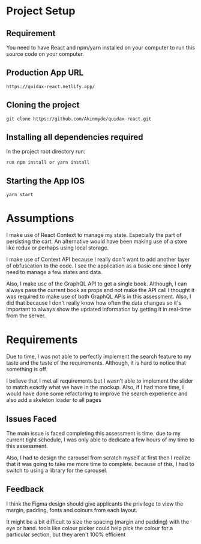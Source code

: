 
# Project Setup

## Requirement
You need to have React and npm/yarn installed on your computer to run this source code on your computer. 

## Production App URL
```
https://quidax-react.netlify.app/
```
## Cloning the project

```
git clone https://github.com/Akinmyde/quidax-react.git
```

## Installing all dependencies required

In the project root directory run:
```
run npm install or yarn install
```

## Starting the App IOS
```
yarn start
```

# Assumptions
I make use of React Context to manage my state. Especially the part of persisting the cart. An alternative would have been making use of a store like redux or perhaps using local storage.

I make use of Context API because I really don't want to add another layer of obfuscation to the code. I see the application as a basic one since I only need to manage a few states and data.

Also, I make use of the GraphQL API to get a single book. Although, I can always pass the current book as props and not make the API call I thought it was required to make use of both GraphQL APIs in this assessment. Also, I did that because I don't really know how often the data changes so it's important to always show the updated information by getting it in real-time from the server.


# Requirements
Due to time, I was not able to perfectly implement the search feature to my taste and the taste of the requirements. Although, it is hard to notice that something is off.

I believe that I met all requirements but I wasn't able to implement the slider to match exactly what we have in the mockup. Also, if I had more time, I would have done some refactoring to improve the search experience and also add a skeleton loader to all pages

## Issues Faced
The main issue is faced completing this assessment is time. due to my current tight schedule, I was only able to dedicate a few hours of my time to this assessment.

Also, I had to design the carousel from scratch myself at first then I realize that it was going to take me more time to complete. because of this, I had to switch to using a library for the carousel.

## Feedback
I think the Figma design should give applicants the privilege to view the margin, padding, fonts and colours from each layout.

It might be a bit difficult to size the spacing (margin and padding) with the eye or hand. tools like colour picker could help pick the colour for a particular section, but they aren't 100% efficient